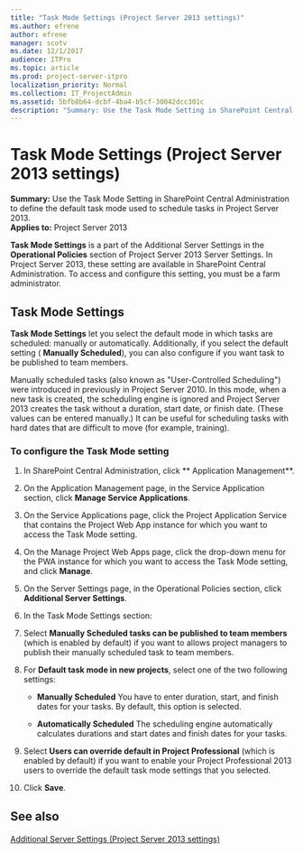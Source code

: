 ```yaml
---
title: "Task Mode Settings (Project Server 2013 settings)"
ms.author: efrene
author: efrene
manager: scotv
ms.date: 12/1/2017
audience: ITPro
ms.topic: article
ms.prod: project-server-itpro
localization_priority: Normal
ms.collection: IT_ProjectAdmin
ms.assetid: 5bfb8b64-dcbf-4ba4-b5cf-30042dcc301c
description: "Summary: Use the Task Mode Setting in SharePoint Central Administration to define the default task mode used to schedule tasks in Project Server 2013."
---
```


# Task Mode Settings (Project Server 2013 settings)
 
 **Summary:** Use the Task Mode Setting in SharePoint Central Administration to define the default task mode used to schedule tasks in Project Server 2013.<br/>
**Applies to:** Project Server 2013
  
  
 **Task Mode Settings** is a part of the Additional Server Settings in the **Operational Policies** section of Project Server 2013 Server Settings. In Project Server 2013, these setting are available in SharePoint Central Administration. To access and configure this setting, you must be a farm administrator.
  
## Task Mode Settings

 **Task Mode Settings** let you select the default mode in which tasks are scheduled: manually or automatically. Additionally, if you select the default setting ( **Manually Scheduled**), you can also configure if you want task to be published to team members.
  
Manually scheduled tasks (also known as "User-Controlled Scheduling") were introduced in previously in Project Server 2010. In this mode, when a new task is created, the scheduling engine is ignored and Project Server 2013 creates the task without a duration, start date, or finish date. (These values can be entered manually.) It can be useful for scheduling tasks with hard dates that are difficult to move (for example, training).
  
### To configure the Task Mode setting

1. In SharePoint Central Administration, click ** Application Management**.
    
2. On the Application Management page, in the Service Application section, click **Manage Service Applications**.
    
3. On the Service Applications page, click the Project Application Service that contains the Project Web App instance for which you want to access the Task Mode setting.
    
4. On the Manage Project Web Apps page, click the drop-down menu for the PWA instance for which you want to access the Task Mode setting, and click **Manage**.
    
5. On the Server Settings page, in the Operational Policies section, click **Additional Server Settings**.
    
6. In the Task Mode Settings section:
    
7. Select **Manually Scheduled tasks can be published to team members** (which is enabled by default) if you want to allows project managers to publish their manually scheduled task to team members.
    
8. For **Default task mode in new projects**, select one of the two following settings:
    
   - **Manually Scheduled** You have to enter duration, start, and finish dates for your tasks. By default, this option is selected.
    
   - **Automatically Scheduled** The scheduling engine automatically calculates durations and start dates and finish dates for your tasks.
    
9. Select **Users can override default in Project Professional** (which is enabled by default) if you want to enable your Project Professional 2013 users to override the default task mode settings that you selected.
    
10. Click **Save**.
    
## See also

#### 

[Additional Server Settings (Project Server 2013 settings)](additional-server-settings-project-server-2013-settings.md)


